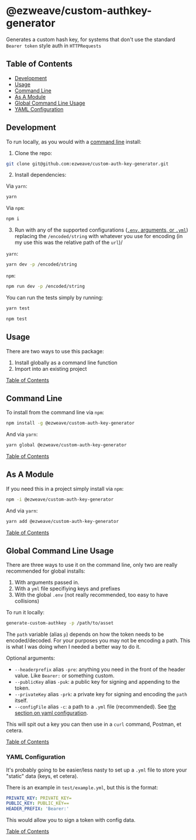 # @ezweave/custom-authkey-generator

Generates a custom hash key, for systems that don't use the standard `Bearer token` style auth in `HTTPRequests`

## Table of Contents

* [Development](#development)
* [Usage](#usage)
* [Command Line](#command-line)
* [As A Module](#as-a-module)
* [Global Command Line Usage](#global-command-line-usage) 
* [YAML Configuration](#yaml-configuration)


## Development

To run locally, as you would with a [command line](#command-line) install:

1. Clone the repo:

```bash
git clone git@github.com:ezweave/custom-auth-key-generator.git
```

2. Install dependencies:

Via `yarn`:

```bash
yarn
```

Via `npm`:

```bash
npm i
```

3. Run with any of the supported configurations ([`.env`, arguments, or `.yml`](#global-command-line-usage)) replacing the `/encoded/string` with
whatever you use for encoding (in my use this was the relative path of the `url`)/

`yarn`:

```bash
yarn dev -p /encoded/string 
```

`npm`:

```bash
npm run dev -p /encoded/string
```

You can run the tests simply by running:

```bash
yarn test
```

```bash
npm test
```


## Usage

There are two ways to use this package:

1. Install globally as a command line function
1. Import into an existing project


[Table of Contents](#table-of-contents)


## Command Line

To install from the command line via `npm`:

```bash
npm install -g @ezweave/custom-auth-key-generator
```

And via `yarn`:

```bash
yarn global @ezweave/custom-auth-key-generator
```


[Table of Contents](#table-of-contents)


## As A Module

If you need this in a project simply install via `npm`:

```bash
npm -i @ezweave/custom-auth-key-generator
```

And via `yarn`:

```bash
yarn add @ezweave/custom-auth-key-generator
```


[Table of Contents](#table-of-contents)


## Global Command Line Usage

There are three ways to use it on the command line, only two are really recommended for global installs:
1. With arguments passed in.
1. With a `yml` file specifiying keys and prefixes
1. With the global `.env` (not really recommended, too easy to have collisions)

To run it locally:

```bash
generate-custom-authkey -p /path/to/asset
```

The `path` variable (alias `p`) depends on how the token needs to be encoded/decoded.  For your purposes you may not be encoding a path.  This is what I was doing when I needed a better way to do it.  

Optional arguments:
* `--headerprefix` alias `-pre`: anything you need in the front of the header value.  Like `Bearer:` or something custom.
* `--publicKey` alias `-puk`: a public key for signing and appending to the token.
* `--privateKey` alias `-prk`: a private key for signing and encoding the `path` itself.
* `--configFile` alias `-c`: a path to a `.yml` file (recommended).  See [the section on yaml configuration](#yaml-configuration).

This will spit out a key you can then use in a `curl` command, Postman, et cetera.


[Table of Contents](#table-of-contents)


### YAML Configuration

It's probably going to be easier/less nasty to set up a `.yml` file to store your "static" data (keys, et cetera).

There is an example in `test/example.yml`, but this is the format:

```yml
PRIVATE_KEY: PRIVATE_KEY=
PUBLIC_KEY: PUBLIC_KEY==
HEADER_PREFIX: 'Bearer:' 
```

This would allow you to sign a token with config data.


[Table of Contents](#table-of-contents)
